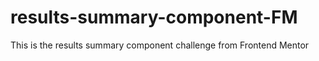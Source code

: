 # results-summary-component-FM
This is the results summary component challenge from Frontend Mentor
